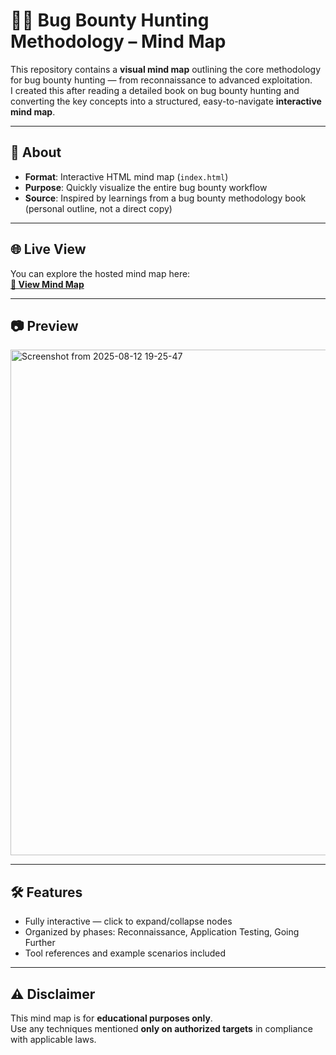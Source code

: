 # 🕵️‍♂️ Bug Bounty Hunting Methodology – Mind Map  

This repository contains a **visual mind map** outlining the core methodology for bug bounty hunting — from reconnaissance to advanced exploitation.  
I created this after reading a detailed book on bug bounty hunting and converting the key concepts into a structured, easy-to-navigate **interactive mind map**.  

---

## 📌 About  
- **Format**: Interactive HTML mind map (`index.html`)  
- **Purpose**: Quickly visualize the entire bug bounty workflow  
- **Source**: Inspired by learnings from a bug bounty methodology book (personal outline, not a direct copy)  

---

## 🌐 Live View  
You can explore the hosted mind map here:  
[**🔗 View Mind Map**](https://sarvottam999.github.io/mindmap1/index.html)  

---

## 📷 Preview  
<img width="1180" height="809" alt="Screenshot from 2025-08-12 19-25-47" src="https://github.com/user-attachments/assets/71027e3f-d1d8-4be7-bd38-69665aeebf6f" />

---

## 🛠 Features  
- Fully interactive — click to expand/collapse nodes  
- Organized by phases: Reconnaissance, Application Testing, Going Further  
- Tool references and example scenarios included  

---
  
## ⚠️ Disclaimer  
This mind map is for **educational purposes only**.  
Use any techniques mentioned **only on authorized targets** in compliance with applicable laws.  
